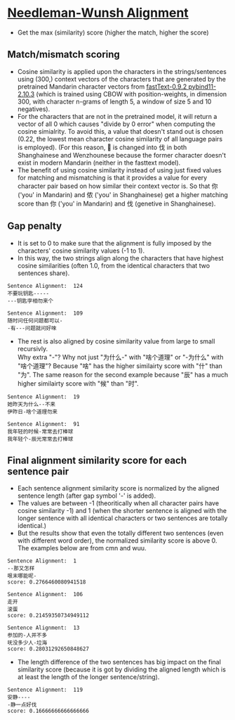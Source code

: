 # [Needleman-Wunsh Alignment](https://en.wikipedia.org/wiki/Needleman%E2%80%93Wunsch_algorithm)
- Get the max (similarity) score (higher the match, higher the score)
## Match/mismatch scoring
- Cosine similarity is applied upon the characters in the strings/sentences using (300,) context vectors of the characters that are generated by the pretrained Mandarin character vectors from [fastText-0.9.2 pybind11-2.10.3](https://fasttext.cc/docs/en/crawl-vectors.html) (which is trained using CBOW with position-weights, in dimension 300, with character n-grams of length 5, a window of size 5 and 10 negatives).
- For the characters that are not in the pretrained model, it will return a vector of all 0 which causes "divide by 0 error" when computing the cosine simialrity. To avoid this, a value that doesn't stand out is chosen (0.22, the lowest mean character cosine similarity of all language pairs is employed). (For this reason, 𠲎 is changed into 伐 in both Shanghainese and Wenzhounese because the former character doesn't exist in modern Mandarin (neither in the fasttext model).
- The benefit of using cosine similarity instead of using just fixed values for matching and mismatching is that it provides a value for every character pair based on how similar their context vector is. So that 你 ('you' in Mandarin) and 侬 ('you' in Shanghainese) get a higher matching score than 你 ('you' in Mandarin) and 伐 (genetive in Shanghainese).
## Gap penalty
- It is set to 0 to make sure that the alignment is fully imposed by the characters' cosine similarity values (-1 to 1). <br>
- In this way, the two strings align along the characters that have highest cosine similarities (often 1.0, from the identical characters that two sentences share). 

```
Sentence Alignment:  124
不要玩钥匙-----
---钥匙孛相勿来个

Sentence Alignment:  109
随时问任何问题都可以-
-有---问题就问好唻
```
- The rest is also aligned by cosine similarity value from large to small recursivly. <br>
Why extra "-"? Why not just "为什么-" with "啥个道理" or "-为什么" with "啥个道理"? Because "啥" has the higher similairty score with "什" than "为". The same reason for the second example because "辰" has a much higher similairty score with "候" than "时".
```
Sentence Alignment:  19
她昨天为什么--不来
伊昨日-啥个道理勿来

Sentence Alignment:  91
我年轻的时候-常常去打棒球
我年轻个-辰光常常去打棒球
```
## Final alignment similarity score for each sentence pair
- Each sentence alignment similarity score is normalized by the aligned sentence length (after gap symbol '-' is added).
- The values are between -1 (theoritically when all character pairs have cosine similarity -1) and 1 (when the shorter sentence is aligned with the longer sentence with all identical characters or two sentences are totally identical.)
- But the results show that even the totally different two sentences (even with different word order), the normalized similarity score is above 0. The examples below are from cmn and wuu.

```
Sentence Alignment:  1
--那又怎样
哏末哪能呢-
score: 0.2766460080941518 

Sentence Alignment:  106
走开
滚蛋
score: 0.21459350734949112

Sentence Alignment:  13
参加的-人并不多
呒没多少人-垃海
score: 0.28031292650848627 
```
- The length difference of the two sentences has big impact on the final similarity score (because it is got by dividing the aligned length which is at least the length of the longer sentence/string).

```
Sentence Alignment:  119
安静----
-静一点好伐
score: 0.16666666666666666
```
